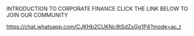 INTRODUCTION TO CORPORATE FINANCE 
CLICK THE LINK BELOW TO JOIN OUR COMMUNITY 

https://chat.whatsapp.com/CJKHb2CUKNc8tSdZsGg1P4?mode=ac_t
